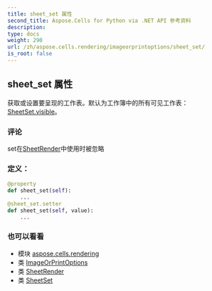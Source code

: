 ```yaml
---
title: sheet_set 属性
second_title: Aspose.Cells for Python via .NET API 参考资料
description:
type: docs
weight: 290
url: /zh/aspose.cells.rendering/imageorprintoptions/sheet_set/
is_root: false
---
```

## sheet_set 属性

获取或设置要呈现的工作表。默认为工作簿中的所有可见工作表：[SheetSet.visible](/cells/python-net/zh/aspose.cells.rendering/sheetset#visible)。

### 评论

set在[SheetRender](/cells/python-net/zh/aspose.cells.rendering/sheetrender)中使用时被忽略
### 定义：
```python
@property
def sheet_set(self):
    ...
@sheet_set.setter
def sheet_set(self, value):
    ...
```

### 也可以看看
* 模块 [aspose.cells.rendering](../../)
* 类 [ImageOrPrintOptions](/cells/python-net/zh/aspose.cells.rendering/imageorprintoptions)
* 类 [SheetRender](/cells/python-net/zh/aspose.cells.rendering/sheetrender)
* 类 [SheetSet](/cells/python-net/zh/aspose.cells.rendering/sheetset)
